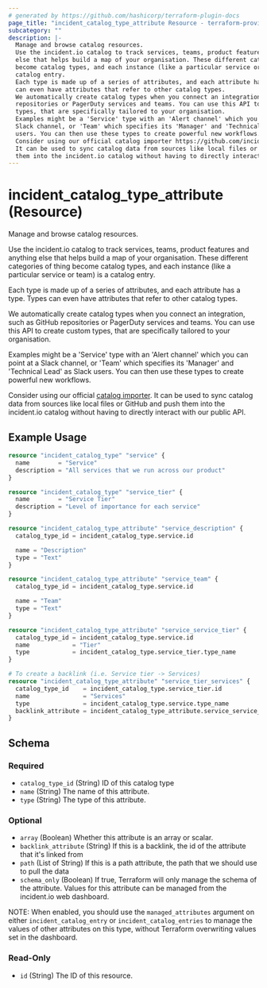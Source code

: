 ```yaml
---
# generated by https://github.com/hashicorp/terraform-plugin-docs
page_title: "incident_catalog_type_attribute Resource - terraform-provider-incident"
subcategory: ""
description: |-
  Manage and browse catalog resources.
  Use the incident.io catalog to track services, teams, product features and anything
  else that helps build a map of your organisation. These different categories of thing
  become catalog types, and each instance (like a particular service or team) is a
  catalog entry.
  Each type is made up of a series of attributes, and each attribute has a type. Types
  can even have attributes that refer to other catalog types.
  We automatically create catalog types when you connect an integration, such as GitHub
  repositories or PagerDuty services and teams. You can use this API to create custom
  types, that are specifically tailored to your organisation.
  Examples might be a 'Service' type with an 'Alert channel' which you can point at a
  Slack channel, or 'Team' which specifies its 'Manager' and 'Technical Lead' as Slack
  users. You can then use these types to create powerful new workflows.
  Consider using our official catalog importer https://github.com/incident-io/catalog-importer.
  It can be used to sync catalog data from sources like local files or GitHub and push
  them into the incident.io catalog without having to directly interact with our public API.
---
```


# incident_catalog_type_attribute (Resource)

Manage and browse catalog resources.

Use the incident.io catalog to track services, teams, product features and anything
else that helps build a map of your organisation. These different categories of thing
become catalog types, and each instance (like a particular service or team) is a
catalog entry.

Each type is made up of a series of attributes, and each attribute has a type. Types
can even have attributes that refer to other catalog types.

We automatically create catalog types when you connect an integration, such as GitHub
repositories or PagerDuty services and teams. You can use this API to create custom
types, that are specifically tailored to your organisation.

Examples might be a 'Service' type with an 'Alert channel' which you can point at a
Slack channel, or 'Team' which specifies its 'Manager' and 'Technical Lead' as Slack
users. You can then use these types to create powerful new workflows.

Consider using our official [catalog importer](https://github.com/incident-io/catalog-importer).
It can be used to sync catalog data from sources like local files or GitHub and push
them into the incident.io catalog without having to directly interact with our public API.

## Example Usage

```terraform
resource "incident_catalog_type" "service" {
  name        = "Service"
  description = "All services that we run across our product"
}

resource "incident_catalog_type" "service_tier" {
  name        = "Service Tier"
  description = "Level of importance for each service"
}

resource "incident_catalog_type_attribute" "service_description" {
  catalog_type_id = incident_catalog_type.service.id

  name = "Description"
  type = "Text"
}

resource "incident_catalog_type_attribute" "service_team" {
  catalog_type_id = incident_catalog_type.service.id

  name = "Team"
  type = "Text"
}

resource "incident_catalog_type_attribute" "service_service_tier" {
  catalog_type_id = incident_catalog_type.service.id
  name            = "Tier"
  type            = incident_catalog_type.service_tier.type_name
}

# To create a backlink (i.e. Service tier -> Services)
resource "incident_catalog_type_attribute" "service_tier_services" {
  catalog_type_id    = incident_catalog_type.service_tier.id
  name               = "Services"
  type               = incident_catalog_type.service.type_name
  backlink_attribute = incident_catalog_type_attribute.service_service_tier.id
}
```

<!-- schema generated by tfplugindocs -->
## Schema

### Required

- `catalog_type_id` (String) ID of this catalog type
- `name` (String) The name of this attribute.
- `type` (String) The type of this attribute.

### Optional

- `array` (Boolean) Whether this attribute is an array or scalar.
- `backlink_attribute` (String) If this is a backlink, the id of the attribute that it's linked from
- `path` (List of String) If this is a path attribute, the path that we should use to pull the data
- `schema_only` (Boolean) If true, Terraform will only manage the schema of the attribute. Values for this attribute can be managed from the incident.io web dashboard.

NOTE: When enabled, you should use the `managed_attributes` argument on either `incident_catalog_entry` or `incident_catalog_entries` to manage the values of other attributes on this type, without Terraform overwriting values set in the dashboard.

### Read-Only

- `id` (String) The ID of this resource.


